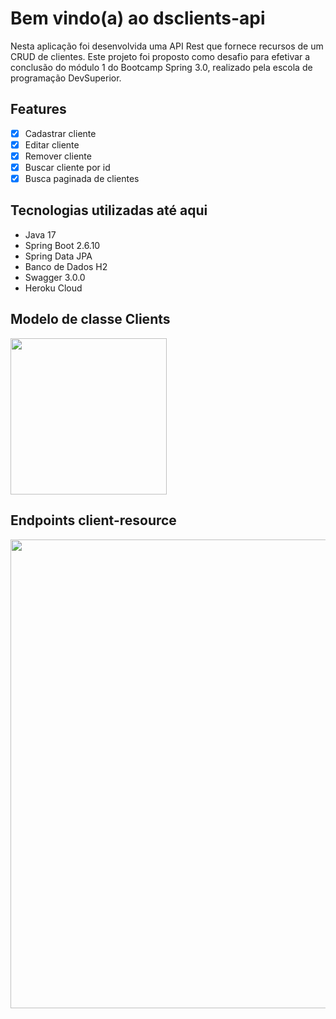 # Bem vindo(a) ao dsclients-api

Nesta aplicação foi desenvolvida uma API Rest que fornece recursos de um CRUD de clientes. Este projeto foi proposto como desafio para 
efetivar a conclusão do módulo 1 do Bootcamp Spring 3.0, realizado pela escola de programação DevSuperior. 

## Features
- [x] Cadastrar cliente
- [x] Editar cliente
- [x] Remover cliente
- [x] Buscar cliente por id
- [x] Busca paginada de clientes

## Tecnologias utilizadas até aqui
- Java 17
- Spring Boot 2.6.10
- Spring Data JPA
- Banco de Dados H2
- Swagger 3.0.0
- Heroku Cloud

## Modelo de classe Clients
<div>   
 <img src=https://user-images.githubusercontent.com/108491940/196830070-8c7e5538-ae40-4f15-b88f-4c1667ee1a58.png width=250px />
</div>

## Endpoints client-resource
<div>   
 <img src=https://user-images.githubusercontent.com/108491940/196830409-83817490-6f99-4cf3-b97e-0b40cb99aa0a.png width=750px />
</div>

